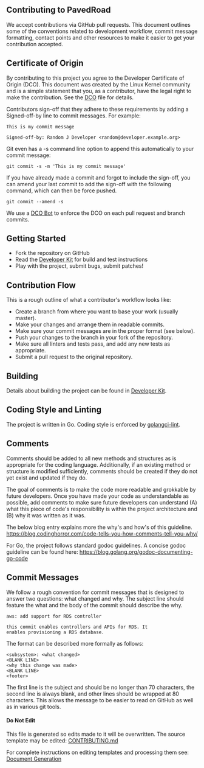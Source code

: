 ## Contributing to PavedRoad

We accept contributions via GitHub pull requests.
This document outlines some of the conventions related to
development workflow, commit message formatting, contact points and other
resources to make it easier to get your contribution accepted.

## Certificate of Origin

By contributing to this project you agree to the Developer Certificate of
Origin (DCO). This document was created by the Linux Kernel community and is a
simple statement that you, as a contributor, have the legal right to make the
contribution. See the [DCO](/DCO) file for details.

Contributors sign-off that they adhere to these requirements by adding a
Signed-off-by line to commit messages. For example:

```
This is my commit message

Signed-off-by: Random J Developer <random@developer.example.org>
```

Git even has a -s command line option to append this automatically to your
commit message:

```
git commit -s -m 'This is my commit message'
```

If you have already made a commit and forgot to include the sign-off, you can amend your last commit
to add the sign-off with the following command, which can then be force pushed.

```
git commit --amend -s
```

We use a [DCO Bot](https://github.com/apps/dco) to enforce the DCO on each pull
request and branch commits.

## Getting Started

- Fork the repository on GitHub
- Read the [Developer Kit]() for build and test instructions
- Play with the project, submit bugs, submit patches!

## Contribution Flow

This is a rough outline of what a contributor's workflow looks like:

- Create a branch from where you want to base your work (usually master).
- Make your changes and arrange them in readable commits.
- Make sure your commit messages are in the proper format (see below).
- Push your changes to the branch in your fork of the repository.
- Make sure all linters and tests pass, and add any new tests as appropriate.
- Submit a pull request to the original repository.

## Building

Details about building the project can be found in [Developer Kit]().

## Coding Style and Linting

The project is written in Go. Coding style is enforced by [golangci-lint](https://github.com/golangci/golangci-lint).

## Comments

Comments should be added to all new methods and structures as is appropriate for the coding
language. Additionally, if an existing method or structure is modified sufficiently, comments should
be created if they do not yet exist and updated if they do.

The goal of comments is to make the code more readable and grokkable by future developers. Once you
have made your code as understandable as possible, add comments to make sure future developers can
understand (A) what this piece of code's responsibility is within the project architecture and (B) why it
was written as it was.

The below blog entry explains more the why's and how's of this guideline.
https://blog.codinghorror.com/code-tells-you-how-comments-tell-you-why/

For Go, the project follows standard godoc guidelines.
A concise godoc guideline can be found here: https://blog.golang.org/godoc-documenting-go-code

## Commit Messages

We follow a rough convention for commit messages that is designed to answer two
questions: what changed and why. The subject line should feature the what and
the body of the commit should describe the why.

```
aws: add support for RDS controller

this commit enables controllers and APIs for RDS. It
enables provisioning a RDS database.
```

The format can be described more formally as follows:

```
<subsystem>: <what changed>
<BLANK LINE>
<why this change was made>
<BLANK LINE>
<footer>
```

The first line is the subject and should be no longer than 70 characters, the
second line is always blank, and other lines should be wrapped at 80 characters.
This allows the message to be easier to read on GitHub as well as in various
git tools.


#### Do Not Edit
This file is generated so edits made to it will be overwritten.
The source template may be edited:
[CONTRIBUTING.md](/assets/templates/default/CONTRIBUTING.md)

For complete instructions on editing templates and processing them see:
[Document Generation](/assets/README.md)
